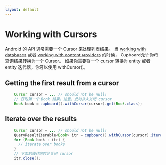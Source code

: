 ```yaml
---
layout: default
---
```


# Working with Cursors
Android 的 API 通常需要一个 Cursor 来处理列表结果。
当 [working with databases](./Working_with_databases.md) 或者 [working with content providers](./Working_with_ContentProviders.md) 的时候，
Cupboard允许你将查询结果转换为一个 Cursor。
如果你需要将一个 cursor 转换为 entity 或者 entity 迭代器，你可以使用 withCursor()。

## Getting the first result from a cursor

```java
    Cursor cursor = ... // should not be null!
    // 获取第一个 Book 结果，注意，此时并未关闭 cursor
    Book book = cupboard().withCursor(cursor).get(Book.class);
```

## Iterate over the results

```java
    Cursor cursor = ... // should not be null!
    QueryResultIterable<Book> itr = cupboard().withCursor(cursor).iterate(Book.class);
    for (Book book : itr) {
      // iterate over books
    }
    // 下面的操作同时会关闭 cursor
    itr.close();
```